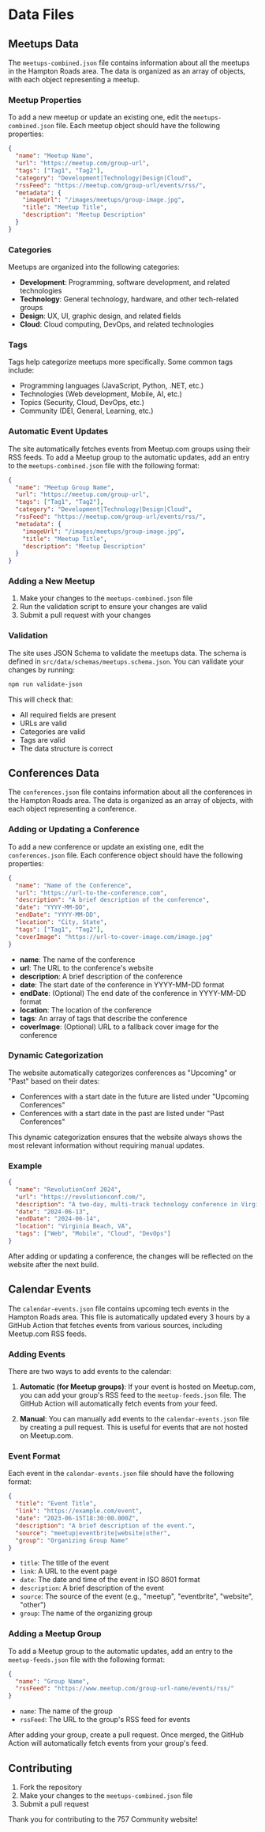 # Data Files

## Meetups Data

The `meetups-combined.json` file contains information about all the meetups in the Hampton Roads area. The data is organized as an array of objects, with each object representing a meetup.

### Meetup Properties

To add a new meetup or update an existing one, edit the `meetups-combined.json` file. Each meetup object should have the following properties:

```json
{
  "name": "Meetup Name",
  "url": "https://meetup.com/group-url",
  "tags": ["Tag1", "Tag2"],
  "category": "Development|Technology|Design|Cloud",
  "rssFeed": "https://meetup.com/group-url/events/rss/",
  "metadata": {
    "imageUrl": "/images/meetups/group-image.jpg",
    "title": "Meetup Title",
    "description": "Meetup Description"
  }
}
```

### Categories

Meetups are organized into the following categories:

- **Development**: Programming, software development, and related technologies
- **Technology**: General technology, hardware, and other tech-related groups
- **Design**: UX, UI, graphic design, and related fields
- **Cloud**: Cloud computing, DevOps, and related technologies

### Tags

Tags help categorize meetups more specifically. Some common tags include:

- Programming languages (JavaScript, Python, .NET, etc.)
- Technologies (Web development, Mobile, AI, etc.)
- Topics (Security, Cloud, DevOps, etc.)
- Community (DEI, General, Learning, etc.)

### Automatic Event Updates

The site automatically fetches events from Meetup.com groups using their RSS feeds. To add a Meetup group to the automatic updates, add an entry to the `meetups-combined.json` file with the following format:

```json
{
  "name": "Meetup Group Name",
  "url": "https://meetup.com/group-url",
  "tags": ["Tag1", "Tag2"],
  "category": "Development|Technology|Design|Cloud",
  "rssFeed": "https://meetup.com/group-url/events/rss/",
  "metadata": {
    "imageUrl": "/images/meetups/group-image.jpg",
    "title": "Meetup Title",
    "description": "Meetup Description"
  }
}
```

### Adding a New Meetup

1. Make your changes to the `meetups-combined.json` file
2. Run the validation script to ensure your changes are valid
3. Submit a pull request with your changes

### Validation

The site uses JSON Schema to validate the meetups data. The schema is defined in `src/data/schemas/meetups.schema.json`. You can validate your changes by running:

```bash
npm run validate-json
```

This will check that:
- All required fields are present
- URLs are valid
- Categories are valid
- Tags are valid
- The data structure is correct

## Conferences Data

The `conferences.json` file contains information about all the conferences in the Hampton Roads area. The data is organized as an array of objects, with each object representing a conference.

### Adding or Updating a Conference

To add a new conference or update an existing one, edit the `conferences.json` file. Each conference object should have the following properties:

```json
{
  "name": "Name of the Conference",
  "url": "https://url-to-the-conference.com",
  "description": "A brief description of the conference",
  "date": "YYYY-MM-DD",
  "endDate": "YYYY-MM-DD",
  "location": "City, State",
  "tags": ["Tag1", "Tag2"],
  "coverImage": "https://url-to-cover-image.com/image.jpg"
}
```

- **name**: The name of the conference
- **url**: The URL to the conference's website
- **description**: A brief description of the conference
- **date**: The start date of the conference in YYYY-MM-DD format
- **endDate**: (Optional) The end date of the conference in YYYY-MM-DD format
- **location**: The location of the conference
- **tags**: An array of tags that describe the conference
- **coverImage**: (Optional) URL to a fallback cover image for the conference

### Dynamic Categorization

The website automatically categorizes conferences as "Upcoming" or "Past" based on their dates:
- Conferences with a start date in the future are listed under "Upcoming Conferences"
- Conferences with a start date in the past are listed under "Past Conferences"

This dynamic categorization ensures that the website always shows the most relevant information without requiring manual updates.

### Example

```json
{
  "name": "RevolutionConf 2024",
  "url": "https://revolutionconf.com/",
  "description": "A two-day, multi-track technology conference in Virginia Beach",
  "date": "2024-06-13",
  "endDate": "2024-06-14",
  "location": "Virginia Beach, VA",
  "tags": ["Web", "Mobile", "Cloud", "DevOps"]
}
```

After adding or updating a conference, the changes will be reflected on the website after the next build.

## Calendar Events

The `calendar-events.json` file contains upcoming tech events in the Hampton Roads area. This file is automatically updated every 3 hours by a GitHub Action that fetches events from various sources, including Meetup.com RSS feeds.

### Adding Events

There are two ways to add events to the calendar:

1. **Automatic (for Meetup groups)**: If your event is hosted on Meetup.com, you can add your group's RSS feed to the `meetup-feeds.json` file. The GitHub Action will automatically fetch events from your feed.

2. **Manual**: You can manually add events to the `calendar-events.json` file by creating a pull request. This is useful for events that are not hosted on Meetup.com.

### Event Format

Each event in the `calendar-events.json` file should have the following format:

```json
{
  "title": "Event Title",
  "link": "https://example.com/event",
  "date": "2023-06-15T18:30:00.000Z",
  "description": "A brief description of the event.",
  "source": "meetup|eventbrite|website|other",
  "group": "Organizing Group Name"
}
```

- `title`: The title of the event
- `link`: A URL to the event page
- `date`: The date and time of the event in ISO 8601 format
- `description`: A brief description of the event
- `source`: The source of the event (e.g., "meetup", "eventbrite", "website", "other")
- `group`: The name of the organizing group

### Adding a Meetup Group

To add a Meetup group to the automatic updates, add an entry to the `meetup-feeds.json` file with the following format:

```json
{
  "name": "Group Name",
  "rssFeed": "https://www.meetup.com/group-url-name/events/rss/"
}
```

- `name`: The name of the group
- `rssFeed`: The URL to the group's RSS feed for events

After adding your group, create a pull request. Once merged, the GitHub Action will automatically fetch events from your group's feed.

## Contributing

1. Fork the repository
2. Make your changes to the `meetups-combined.json` file
3. Submit a pull request

Thank you for contributing to the 757 Community website! 